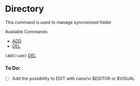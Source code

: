 # Directory
This command is used to manage syncronized folder

Available Commands:
- [ADD](add)
- [DEL](del)


`[ADD](add)`
[DEL](del)


### To Do:
- [ ] Add the possibility to EDIT with nano/vi $EDITOR or $VISUAL 